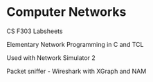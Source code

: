 # Computer Networks

CS F303 Labsheets

Elementary Network Programming in C and TCL

Used with Network Simulator 2

Packet sniffer - Wireshark with XGraph and NAM
